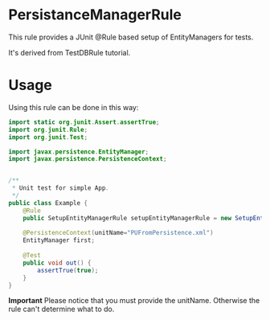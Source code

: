 PersistanceManagerRule
======================

This rule provides a JUnit @Rule based setup of EntityManagers for tests.

It's derived from TestDBRule tutorial.

Usage
=====

Using this rule can be done in this way:
```java
import static org.junit.Assert.assertTrue;
import org.junit.Rule;
import org.junit.Test;

import javax.persistence.EntityManager;
import javax.persistence.PersistenceContext;


/**
 * Unit test for simple App.
 */
public class Example {
    @Rule
    public SetupEntityManagerRule setupEntityManagerRule = new SetupEntityManagerRule(this);
    
    @PersistenceContext(unitName="PUFromPersistence.xml")
    EntityManager first;
    
    @Test
    public void out() {
        assertTrue(true);
    }
}
```
<b>Important</b> Please notice that you must provide the unitName. Otherwise the rule can't determine what to do.
